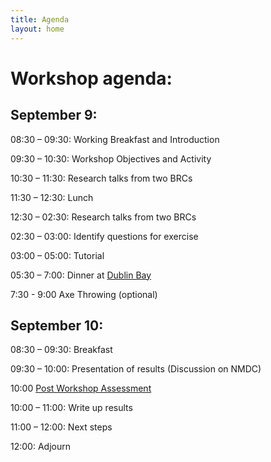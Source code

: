 ```yaml
---
title: Agenda
layout: home
---
```


# Workshop agenda:

## September 9:
08:30 – 09:30: Working Breakfast and Introduction

09:30 – 10:30:  Workshop Objectives and Activity

10:30 – 11:30: Research talks from two BRCs

11:30 – 12:30: Lunch

12:30 – 02:30: Research talks from two BRCs

02:30 – 03:00: Identify questions for exercise 

03:00 – 05:00: Tutorial

05:30 – 7:00: Dinner at [Dublin Bay](https://dublinbayames.com/)

7:30 - 9:00 Axe Throwing (optional)

 

## September 10:
08:30 – 09:30:  Breakfast

09:30 – 10:00: Presentation of results (Discussion on NMDC)

10:00 [Post Workshop Assessment](https://forms.gle/YuLvP1nbwYJYNgdy5)

10:00 – 11:00: Write up results 

11:00 – 12:00:  Next steps 

12:00: Adjourn
